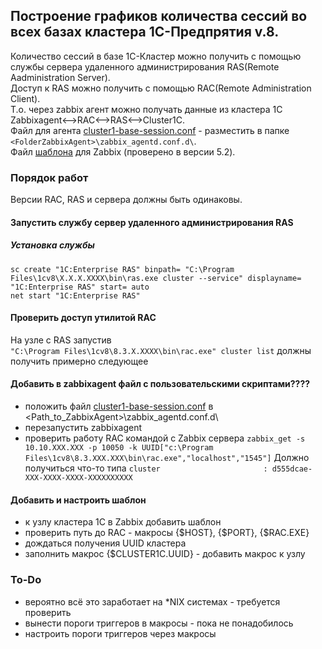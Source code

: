 ## Построение графиков количества сессий во всех базах кластера 1С-Предпрятия v.8.
Количество сессий в базе 1С-Кластер можно получить с помощью службы сервера удаленного администрирования RAS(Remote Aadministration Server).  
Доступ к RAS можно получить с помощью RAC(Remote Administration Client).  
Т.о. через zabbix агент можно получать данные из кластера 1С  
    Zabbixagent<-->RAC<-->RAS<-->Cluster1C.  
Файл для агента [cluster1-base-session.conf](./cluster1-base-session.conf) - разместить в папке ```<FolderZabbixAgent>\zabbix_agentd.conf.d\```.  
Файл [шаблона](./Zabbix-NumberOfSsessionsCluster1C.yaml) для Zabbix (проверено в версии 5.2).  
  
### Порядок работ
Версии RAC, RAS и сервера должны быть одинаковы.
#### Запустить службу сервер удаленного администрирования RAS
##### Установка службы  
```
sc create "1C:Enterprise RAS" binpath= "C:\Program Files\1cv8\Х.Х.Х.ХХХХ\bin\ras.exe cluster --service" displayname= "1C:Enterprise RAS" start= auto 
net start "1C:Enterprise RAS"
```
#### Проверить доступ утилитой RAC  
На узле с RAS запустив  
```"C:\Program Files\1cv8\8.3.Х.ХХХХ\bin\rac.exe" cluster list```
должны получить примерно следующее
  
#### Добавить в zabbixagent файл с пользовательскими скриптами????
- положить файл [cluster1-base-session.conf](./cluster1-base-session.conf) в <Path_to_ZabbixAgent>\zabbix_agentd.conf.d\  
- перезапустить zabbixagent  
- проверить работу RAC командой с Zabbix сервера
```zabbix_get -s 10.10.XXX.XXX -p 10050 -k UUID["c:\Program Files\1cv8\8.3.XXX.XXX\bin\rac.exe","localhost","1545"]```
Должно получиться что-то типа
```cluster                       : d555dcae-XXX-XXXX-XXXX-XXXXXXXXXX```

#### Добавить и настроить шаблон  
- к узлу кластера 1С в Zabbix добавить шаблон
- проверить путь до RAC - макросы {$HOST}, {$PORT}, {$RAC.EXE}
- дождаться получения UUID кластера
- заполнить макрос {$CLUSTER1C.UUID} - добавить макрос к узлу
### To-Do
- вероятно всё это заработает на \*NIX системах - требуется проверить
- вынести пороги триггеров в макросы - пока не понадобилось
- настроить пороги триггеров через макросы
  
